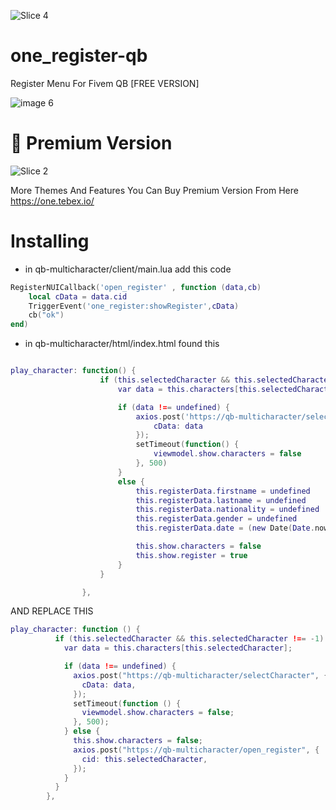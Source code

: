
![Slice 4](https://github.com/one-developments/one_register-qb/assets/144623082/c1fa5ca6-9f78-481e-bd3d-d54aceefca58)

# one_register-qb
Register Menu For Fivem QB [FREE VERSION]

![image 6](https://github.com/one-developments/one_register-qb/assets/144623082/de8ce237-aa01-4a4d-b228-b971f7f433cb)



# 🌟 Premium Version

![Slice 2](https://github.com/one-developments/one_register-qb/assets/144623082/6487f819-6233-4c25-94d1-ddb1615e6955)



More Themes And Features You Can Buy Premium Version From Here https://one.tebex.io/ 

# Installing 

* in qb-multicharacter/client/main.lua add this code 

```lua
RegisterNUICallback('open_register' , function (data,cb)
    local cData = data.cid
    TriggerEvent('one_register:showRegister',cData)
    cb("ok")
end)
```

* in qb-multicharacter/html/index.html found this


```lua

play_character: function() {
                    if (this.selectedCharacter && this.selectedCharacter !== -1) {
                        var data = this.characters[this.selectedCharacter]

                        if (data !== undefined) {
                            axios.post('https://qb-multicharacter/selectCharacter', {
                                cData: data
                            });
                            setTimeout(function() {
                                viewmodel.show.characters = false
                            }, 500)
                        }
                        else {
                            this.registerData.firstname = undefined
                            this.registerData.lastname = undefined
                            this.registerData.nationality = undefined
                            this.registerData.gender = undefined
                            this.registerData.date = (new Date(Date.now() - (new Date()).getTimezoneOffset() * 60000)).toISOString().substr(0, 10)

                            this.show.characters = false
                            this.show.register = true
                        }
                    }

                },
```


AND REPLACE THIS 


```lua
play_character: function () {
          if (this.selectedCharacter && this.selectedCharacter !== -1) {
            var data = this.characters[this.selectedCharacter];

            if (data !== undefined) {
              axios.post("https://qb-multicharacter/selectCharacter", {
                cData: data,
              });
              setTimeout(function () {
                viewmodel.show.characters = false;
              }, 500);
            } else {
              this.show.characters = false;
              axios.post("https://qb-multicharacter/open_register", {
                cid: this.selectedCharacter,
              });
            }
          }
        },
```

